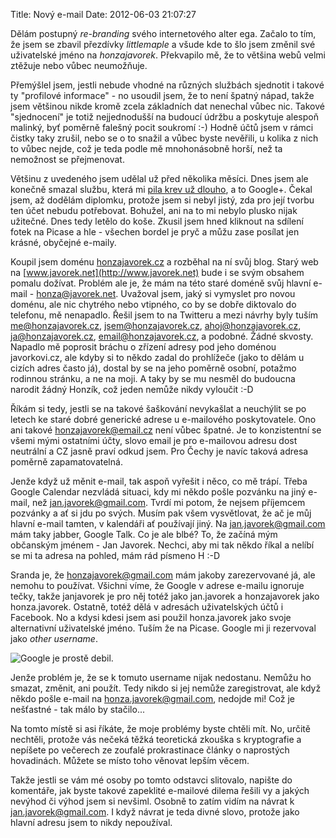 Title: Nový e-mail
Date: 2012-06-03 21:07:27

Dělám postupný *re-branding* svého internetového alter ega. Začalo to tím, že jsem se zbavil přezdívky *littlemaple* a všude kde to šlo jsem změnil své uživatelské jméno na *honzajavorek*. Překvapilo mě, že to většina webů velmi ztěžuje nebo vůbec neumožňuje.

Přemýšlel jsem, jestli nebude vhodné na různých službách sjednotit i takové ty "profilové informace" - no usoudil jsem, že to není špatný nápad, takže jsem většinou nikde kromě zcela základních dat nenechal vůbec nic. Takové "sjednocení" je totiž nejjednodušší na budoucí údržbu a poskytuje alespoň malinký, byť poměrně falešný pocit soukromí :-) Hodně účtů jsem v rámci čistky taky zrušil, nebo se o to snažil a vůbec byste nevěřili, u kolika z nich to vůbec nejde, což je teda podle mě mnohonásobně horší, než ta nemožnost se přejmenovat.

Většinu z uvedeného jsem udělal už před několika měsíci. Dnes jsem ale konečně smazal službu, která mi [pila krev už dlouho]({filename}2012-04-17_quo-vadis-google.md), a to Google+. Čekal jsem, až dodělám diplomku, protože jsem si nebyl jistý, zda pro její tvorbu ten účet nebudu potřebovat. Bohužel, ani na to mi nebylo plusko nijak užitečné. Dnes tedy letělo do koše. Zkusil jsem hned kliknout na sdílení fotek na Picase a hle - všechen bordel je pryč a můžu zase posílat jen krásné, obyčejné e-maily.

Koupil jsem doménu [honzajavorek.cz](http://honzajavorek.cz) a rozběhal na ní svůj blog. Starý web na [www.javorek.net](http://www.javorek.net) bude i se svým obsahem pomalu dožívat. Problém ale je, že mám na této staré doméně svůj hlavní e-mail - honza@javorek.net. Uvažoval jsem, jaký si vymyslet pro novou doménu, ale nic chytrého nebo vtipného, co by se dobře diktovalo do telefonu, mě nenapadlo. Řešil jsem to na Twitteru a mezi návrhy byly tuším me@honzajavorek.cz, jsem@honzajavorek.cz, ahoj@honzajavorek.cz, ja@honzajavorek.cz, email@honzajavorek.cz, a podobné. Žádné skvosty. Napadlo mě poprosit bráchu o zřízení adresy pod jeho doménou javorkovi.cz, ale kdyby si to někdo zadal do prohlížeče (jako to dělám u cizích adres často já), dostal by se na jeho poměrně osobní, potažmo rodinnou stránku, a ne na moji. A taky by se mu nesměl do budoucna narodit žádný Honzík, což jeden nemůže nikdy vyloučit :-D

Říkám si tedy, jestli se na takové šaškování nevykašlat a neuchýlit se po letech ke staré dobré generické adrese u e-mailového poskytovatele. Ono ani takové honzajavorek@email.cz není vůbec špatné. Je to konzistentní se všemi mými ostatními účty, slovo email je pro e-mailovou adresu dost neutrální a CZ jasně praví odkud jsem. Pro Čechy je navíc taková adresa poměrně zapamatovatelná.

Jenže když už měnit e-mail, tak aspoň vyřešit i něco, co mě trápí. Třeba Google Calendar nezvládá situaci, kdy mi někdo pošle pozvánku na jiný e-mail, než jan.javorek@gmail.com. Tvrdí mi potom, že nejsem příjemcem pozvánky a ať si jdu po svých. Musím pak všem vysvětlovat, že ač je můj hlavní e-mail tamten, v kalendáři ať používají jiný. Na jan.javorek@gmail.com mám taky jabber, Google Talk. Co je ale blbé? To, že začíná mým občanským jménem - Jan Javorek. Nechci, aby mi tak někdo říkal a nelíbí se mi ta adresa na pohled, mám rád písmeno H :-D

Sranda je, že honzajavorek@gmail.com mám jakoby zarezervované já, ale nemohu to používat. Všichni víme, že Google v adrese e-mailu ignoruje tečky, takže janjavorek je pro něj totéž jako jan.javorek a honzajavorek jako honza.javorek. Ostatně, totéž dělá v adresách uživatelských účtů i Facebook. No a kdysi kdesi jsem asi použil honza.javorek jako svoje alternativní uživatelské jméno. Tuším že na Picase. Google mi ji rezervoval jako *other username*.

![Google je prostě debil.]({filename}/images/google-account.png)

Jenže problém je, že se k tomuto username nijak nedostanu. Nemůžu ho smazat, změnit, ani použít. Tedy nikdo si jej nemůže zaregistrovat, ale když někdo pošle e-mail na honza.javorek@gmail.com, nedojde mi! Což je nešťastné - tak málo by stačilo...

Na tomto místě si asi říkáte, že moje problémy byste chtěli mít. No, určitě nechtěli, protože vás nečeká těžká teoretická zkouška s kryptografie a nepíšete po večerech ze zoufalé prokrastinace články o naprostých hovadinách. Můžete se místo toho věnovat lepším věcem.

Takže jestli se vám mé osoby po tomto odstavci slitovalo, napište do komentáře, jak byste takové zapeklité e-mailové dilema řešili vy a jakých nevýhod či výhod jsem si nevšiml. Osobně to zatím vidím na návrat k jan.javorek@gmail.com. I když návrat je teda divné slovo, protože jako hlavní adresu jsem to nikdy nepoužíval.
